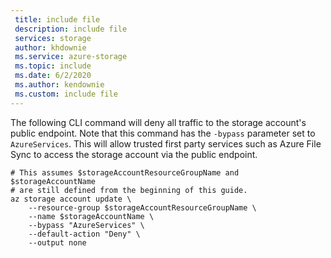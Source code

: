 ```yaml
---
 title: include file
 description: include file
 services: storage
 author: khdownie
 ms.service: azure-storage
 ms.topic: include
 ms.date: 6/2/2020
 ms.author: kendownie
 ms.custom: include file
---
```

The following CLI command will deny all traffic to the storage account's public endpoint. Note that this command has the `-bypass` parameter set to `AzureServices`. This will allow trusted first party services such as Azure File Sync to access the storage account via the public endpoint.

```azurecli
# This assumes $storageAccountResourceGroupName and $storageAccountName 
# are still defined from the beginning of this guide.
az storage account update \
    --resource-group $storageAccountResourceGroupName \
    --name $storageAccountName \
    --bypass "AzureServices" \
    --default-action "Deny" \
    --output none
```